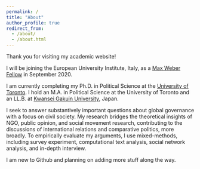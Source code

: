 ```yaml
---
permalink: /
title: "About"
author_profile: true
redirect_from:
  - /about/
  - /about.html
---
```



Thank you for visiting my academic website!

I will be joining the European University Institute, Italy, as a [Max Weber Fellow](https://www.eui.eu/ServicesAndAdmin/AcademicService/Fellowships/MaxWeberFellowships) in September 2020.

I am currently completing my Ph.D. in Political Science at the [University of Toronto](https://politics.utoronto.ca/). I hold an M.A. in Political Science at the University of Toronto and an LL.B. at [Kwansei Gakuin University](https://global.kwansei.ac.jp/academics/undergraduate/school_law_politics), Japan.

I seek to answer substantively important questions about global governance with a focus on civil society. My research bridges the theoretical insights of NGO, public opinion, and social movement research, contributing to the discussions of international relations and comparative politics, more broadly. To empirically evaluate my arguments, I use mixed-methods, including survey experiment, computational text analysis, social network analysis, and in-depth interview.

I am new to Github and planning on adding more stuff along the way.
